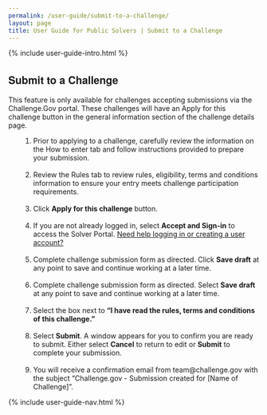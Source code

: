 ```yaml
---
permalink: /user-guide/submit-to-a-challenge/
layout: page
title: User Guide for Public Solvers | Submit to a Challenge
---
```

<div class="res-sec">
  <div class="grid-row ">
    <div class="grid-col-12">{% include user-guide-intro.html %}</div>
  </div>
  <div class="grid-row grid-gap usa-typo">
    <div class="grid-col-12 usa-padding-bottom-10 usa-padding-bottom-30 padding-x-0">
      <div class="bg-secondary-lighter text-center">
        <h2 class="margin-bottom-0">Submit to a Challenge</h2>
      </div>
    </div>
  </div>
  <div class="grid-row grid-gap justify-content-between">
    <div class="grid-col-7">
      <div class="usa-prose">
        <p>This feature is only available for challenges accepting submissions via the Challenge.Gov portal. These challenges will have an Apply for this challenge button in the general information section of the challenge details page.
</p>
        <ol>
          <li class="font-bolder"><span>Prior to applying to a challenge, carefully review the information on the How to enter tab and follow instructions provided to prepare your submission.
</span></li><br>
          <li class="font-bolder"><span>Review the Rules tab to review rules, eligibility, terms and conditions information to ensure your entry meets challenge participation requirements.
</span></li><br>
          <li class="font-bolder"><span>Click <b>Apply for this challenge</b> button.</span></li><br>
          <li class="font-bolder"><span>If you are not already logged in, select <b>Accept and Sign-in</b> to access the Solver Portal. <a href="{{ site.baseurl }}/user-guide/create-your-account/">Need help logging in or creating a user account?</a></span></li><br>
          <li class="font-bolder"><span>Complete challenge submission form as directed. Click <b>Save draft</b> at any point to save and continue working at a later time.</span></li><br>
          <li class="font-bolder"><span>Complete challenge submission form as directed. Select <b>Save draft</b> at any point to save and continue working at a later time.
</span></li><br>
          <li class="font-bolder"><span>Select the box next to <b>“I have read the rules, terms and conditions of this challenge.”</b>
</span></li><br>
          <li class="font-bolder"><span>Select <b>Submit</b>. A window appears for you to confirm you are ready to submit. Either select <b>Cancel</b> to return to edit or <b>Submit</b> to complete your submission.
</span></li><br>
           <li class="font-bolder"><span>You will receive a confirmation email from team@challenge.gov with the subject “Challenge.gov - Submission created for [Name of Challenge]”.

</span></li>
        </ol>
      </div>
    </div>
    <div class="grid-col-4">{% include user-guide-nav.html %} </div>
  </div>
</div>

<style>
  .usa-prose ol{
    padding-left: 50px;
    margin-top: 0;
  }
  .usa-prose ol ul{
    margin-top: 0;
  }
  .usa-prose ul{
    padding-left: 2rem;
    margin-top: 0;
    margin-bottom: 1em;
  }
  .usa-prose ul li{
    max-width: 100%;
    margin-bottom: 0;
  }
  .tablet\:grid-col-10 {
    flex: 0 1 auto;
    width: 100%;
  }
  .grid-container .usa-sidenav {
    margin-left: 0;
    margin-right: 0;
    padding-left: 0;
  }
  .grid-container .usa-sidenav__sublist {
    list-style-type: none;
    padding-left: 0;
    margin: 0;
    font-size: 1rem;
  }
  .usa-typo {
    font-family: Source Sans Pro Web,Helvetica Neue,Helvetica,Roboto,Arial,sans-serif;
  }
  .menu-title {
    text-indent: 1em;
    font-weight: 600;
  }
  .no-underline {
    text-decoration: none !important;
  }
  .child-link {
    text-indent: 2em;
    color: #757575;
    font-weight: 500;
  }
  .usa-sidenav__item a:not(.usa-current):hover {
    background-color: #f1f1f1;
  }

  .usa-sidenav__sublist .usa-sidenav__item a.inactive-link:hover,
  .usa-sidenav__item a.child-link.inactive-link:hover {
    color: #004c8c !important;
    font-weight: 400 !important;
    text-decoration: none !important;
  }

  .usa-sidenav__sublist a:not(.usa-current),
  .usa-sidenav__item a.child-link:not(.usa-current) {
    color: #757575 !important;
  }

  .usa-current {
    color: #205493 !important;
    font-weight: 600 !important;
  }

  .usa-sidenav__item a.child-link:not(.usa-current):hover {
    font-weight: 400 !important;
  }

  .usa-sidenav__item a[href="/user-guide/"]:hover {
    color: #205493 !important;
    font-weight: 400 !important;
  }

  /* Added CSS rule */
  .usa-sidenav__item a.menu-title:hover {
    background-color: transparent !important;
  }                    
</style>

